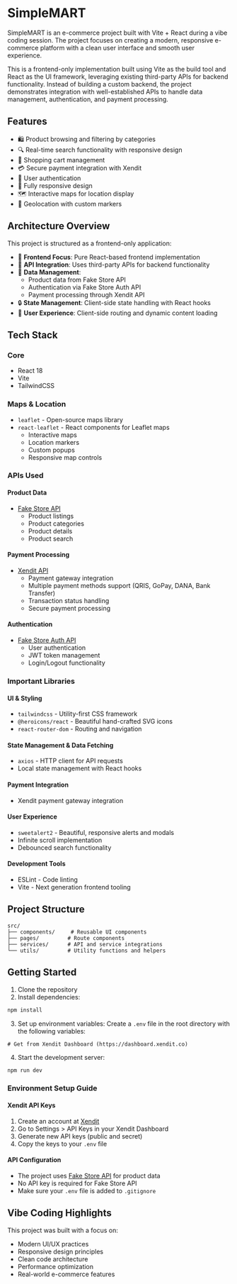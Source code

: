# SimpleMART

SimpleMART is an e-commerce project built with Vite + React during a vibe coding session. The project focuses on creating a modern, responsive e-commerce platform with a clean user interface and smooth user experience.

This is a frontend-only implementation built using Vite as the build tool and React as the UI framework, leveraging existing third-party APIs for backend functionality. Instead of building a custom backend, the project demonstrates integration with well-established APIs to handle data management, authentication, and payment processing.

## Features

- 🛍️ Product browsing and filtering by categories
- 🔍 Real-time search functionality with responsive design
- 🛒 Shopping cart management
- 💳 Secure payment integration with Xendit
- 👤 User authentication
- 📱 Fully responsive design
- 🗺️ Interactive maps for location display
- 📍 Geolocation with custom markers

## Architecture Overview

This project is structured as a frontend-only application:

- 🎯 **Frontend Focus**: Pure React-based frontend implementation
- 🔌 **API Integration**: Uses third-party APIs for backend functionality
- 💾 **Data Management**: 
  - Product data from Fake Store API
  - Authentication via Fake Store Auth API
  - Payment processing through Xendit API
- 🔒 **State Management**: Client-side state handling with React hooks
- 💫 **User Experience**: Client-side routing and dynamic content loading

## Tech Stack

### Core
- React 18
- Vite
- TailwindCSS

### Maps & Location
- `leaflet` - Open-source maps library
- `react-leaflet` - React components for Leaflet maps
  - Interactive maps
  - Location markers
  - Custom popups
  - Responsive map controls

### APIs Used

#### Product Data
- [Fake Store API](https://fakestoreapi.com)
  - Product listings
  - Product categories
  - Product details
  - Product search

#### Payment Processing
- [Xendit API](https://xendit.co)
  - Payment gateway integration
  - Multiple payment methods support (QRIS, GoPay, DANA, Bank Transfer)
  - Transaction status handling
  - Secure payment processing

#### Authentication
- [Fake Store Auth API](https://fakestoreapi.com/auth)
  - User authentication
  - JWT token management
  - Login/Logout functionality

### Important Libraries

#### UI & Styling
- `tailwindcss` - Utility-first CSS framework
- `@heroicons/react` - Beautiful hand-crafted SVG icons
- `react-router-dom` - Routing and navigation

#### State Management & Data Fetching
- `axios` - HTTP client for API requests
- Local state management with React hooks

#### Payment Integration
- Xendit payment gateway integration

#### User Experience
- `sweetalert2` - Beautiful, responsive alerts and modals
- Infinite scroll implementation
- Debounced search functionality

#### Development Tools
- ESLint - Code linting
- Vite - Next generation frontend tooling

## Project Structure

```
src/
├── components/     # Reusable UI components
├── pages/         # Route components
├── services/      # API and service integrations
└── utils/         # Utility functions and helpers
```

## Getting Started

1. Clone the repository
2. Install dependencies:
```bash
npm install
```

3. Set up environment variables:
Create a `.env` file in the root directory with the following variables:
```env
# Get from Xendit Dashboard (https://dashboard.xendit.co)
```

4. Start the development server:
```bash
npm run dev
```

### Environment Setup Guide

#### Xendit API Keys
1. Create an account at [Xendit](https://www.xendit.co)
2. Go to Settings > API Keys in your Xendit Dashboard
3. Generate new API keys (public and secret)
4. Copy the keys to your `.env` file

#### API Configuration
- The project uses [Fake Store API](https://fakestoreapi.com) for product data
- No API key is required for Fake Store API
- Make sure your `.env` file is added to `.gitignore`

## Vibe Coding Highlights

This project was built with a focus on:
- Modern UI/UX practices
- Responsive design principles
- Clean code architecture
- Performance optimization
- Real-world e-commerce features